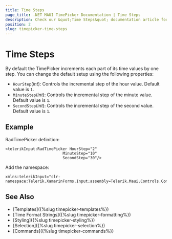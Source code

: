 ```yaml
---
title: Time Steps
page_title: .NET MAUI TimePicker Documentation | Time Steps
description: Check our &quot;Time Steps&quot; documentation article for Telerik TimePicker for .NET MAUI.
position: 2
slug: timepicker-time-steps
---
```


# Time Steps

By default the TimePicker increments each part of its time values by one step. You can change the default setup using the following properties:

* `HourStep`(*int*): Controls the incremental step of the hour value. Default value is `1`.
* `MinuteStep`(*int*): Controls the incremental step of the minute value. Default value is `1`. 
* `SecondStep`(*int*): Controls the incremental step of the second value. Default value is `1`.

## Example

RadTimePicker definition:

```XAML
<telerikInput:RadTimePicker HourStep="2" 
                         MinuteStep="10" 
                         SecondStep="30"/>
```

Add the namespace:

```XAML
xmlns:telerikInput="clr-namespace:Telerik.XamarinForms.Input;assembly=Telerik.Maui.Controls.Compatibility"
```

## See Also

- [Templates]({%slug timepicker-templates%})
- [Time Format Strings]({%slug timepicker-formatting%})
- [Styling]({%slug timepicker-styling%})
- [Selection]({%slug timepicker-selection%})
- [Commands]({%slug timepicker-commands%})
